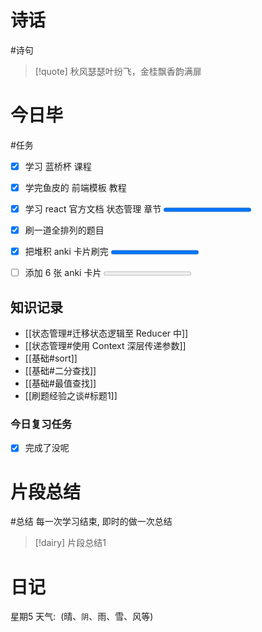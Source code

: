 # 诗话
#诗句 
> [!quote]
>秋风瑟瑟叶纷飞，金桂飘香韵满扉

# 今日毕
#任务
- [x] 学习 蓝桥杯 课程 
- [x] 学完鱼皮的 前端模板 教程
- [x] 学习 react 官方文档 状态管理 章节 <progress max=3 value=3></progress>
- [x] 刷一道全排列的题目
- [x] 把堆积 anki 卡片刷完  <progress max=100 value=100></progress>
- [ ] 添加 6 张 anki 卡片   <progress max=6 value=0></progress>


## 知识记录
- [[状态管理#迁移状态逻辑至 Reducer 中]]
- [[状态管理#使用 Context 深层传递参数]]
- [[基础#sort]]
- [[基础#二分查找]]
- [[基础#最值查找]]
- [[刷题经验之谈#标题1]]

### 今日复习任务
- [x] 完成了没呢


# 片段总结
#总结
	每一次学习结束, 即时的做一次总结

> [!dairy] 片段总结1

# 日记
星期5 天气:  (晴、`阴`、雨、雪、风等)



